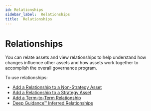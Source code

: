 ```yaml
---
id: Relationships
sidebar_label:  Relationships
title:  Relationships
---
```


# Relationships

You can relate assets and view relationships to help understand how changes influence other assets and how assets work together to accomplish the overall governance program.

To use relationships:

  - [Add a Relationship to a Non-Strategy Asset](AddARelationshipToANonStrategyAsset.md)
  - [Add a Relationship to a Strategy Asset](AddARelationshipToAStrategyAsset.md)
  - [Add a Term-to-Term Relationship](AddATermToTermRelationship.md)
  - [Deep Guidance™ Inferred Relationships](Deep_Guidance_Inferred_Relationships.md)

